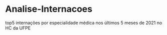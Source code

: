 # Analise-Internacoes
 top5 internações por especialidade médica nos últimos 5 meses de 2021 no HC da UFPE 
